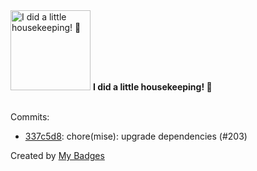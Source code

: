 <img src="https://my-badges.github.io/my-badges/chore-commit.png" alt="I did a little housekeeping! 🧹" title="I did a little housekeeping! 🧹" width="128">
<strong>I did a little housekeeping! 🧹</strong>
<br><br>

Commits:

- <a href="https://github.com/j0sh3rs/home-ops/commit/337c5d8925ec1e861c44570feffcbea53d229b25">337c5d8</a>: chore(mise): upgrade dependencies (#203)


Created by <a href="https://github.com/my-badges/my-badges">My Badges</a>
